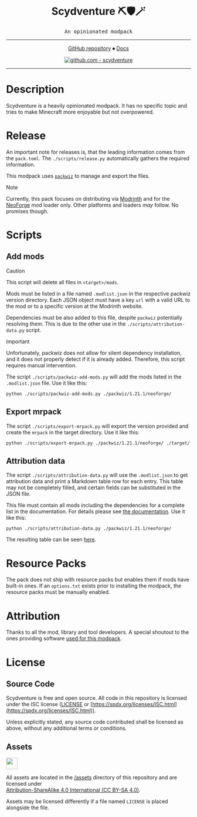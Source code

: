 <div align="center">

# Scydventure ⛏🛡🪄

<samp>An opinionated modpack</samp>

---

[GitHub repository](https://github.com/scyfar/scydventure)
⏺
[Docs](https://scyfar.github.io/scydventure/)

[![github.com - scydventure](https://img.shields.io/github/v/release/scyfar/scydventure?label=%20&logo=github)](https://github.com/scyfar/scydventure/releases/latest)

---

</div>

# Description

Scydventure is a heavily opinionated modpack.
It has no specific topic and tries to make Minecraft more enjoyable but not overpowered.

# Release

An important note for releases is, that the leading information comes from the `pack.toml`.
The `./scripts/release.py` automatically gathers the required information.

This modpack uses [`packwiz`][packwiz] to manage and export the files.

> [!NOTE]
> Currently, this pack focuses on distributing via [Modrinth](https://modrinth.com/) and for the
> [NeoForge](https://neoforged.net/) mod loader only.
> Other platforms and loaders _may_ follow. No promises though.

# Scripts

## Add mods

> [!CAUTION]
> This script will delete all files in `<target>/mods`.

Mods must be listed in a file named `.modlist.json` in the respective packwiz version directory.
Each JSON object must have a key `url` with a valid URL to the mod or to a specific version at the
Modrinth website.

Dependencies must be also added to this file, despite `packwiz` potentially resolving them. This is
due to the other use in the `./scripts/attribution-data.py` script.

> [!IMPORTANT]
> Unfortunately, packwiz does not allow for silent dependency installation, and it does not properly
> detect if it is already added.
> Therefore, this script requires manual intervention.

The script `./scripts/packwiz-add-mods.py` will add the mods listed in the `.modlist.json` file.
Use it like this:

```shell
python ./scripts/packwiz-add-mods.py ./packwiz/1.21.1/neoforge/
```

## Export mrpack

The script `./scripts/export-mrpack.py` will export the version provided and create the
`mrpack` in the target directory. Use it like this:

```shell
python ./scripts/export-mrpack.py ./packwiz/1.21.1/neoforge/ ./target/
```

## Attribution data

The script `./scripts/attribution-data.py` will use the `.modlist.json` to get attribution data and
print a Markdown table row for each entry.
This table may not be completely filled, and certain fields can be substituted in the JSON file.

This file must contain all mods including the dependencies for a complete list in the documentation.
For details please see
[the documentation](https://scyfar.github.io/scydventure/dev-notes.html#modlistjson).
Use it like this:

```shell
python ./scripts/attribution-data.py ./packwiz/1.21.1/neoforge/
```

The resulting table can be seen [here](https://scyfar.github.io/scydventure/attribution.html).

# Resource Packs

The pack does not ship with resource packs but enables them if mods have built-in ones.
If an `options.txt` exists prior to installing the modpack, the resource packs must be manually
enabled.

# Attribution

Thanks to all the mod, library and tool developers. A special shoutout to the ones providing
software [used for this modpack](https://scyfar.github.io/scydventure/attribution.html).

# License

## Source Code

Scydventure is free and open source. All code in this repository is licensed under
the ISC license ([LICENSE](LICENSE) or
[https://spdx.org/licenses/ISC.html](https://spdx.org/licenses/ISC.html)).

Unless explicitly stated, any source code contributed shall be licensed as above, without any
additional terms or conditions.

## Assets

<img src="https://licensebuttons.net/l/by-sa/4.0/88x31.png" height="31" />

All assets are located in the [/assets](/assets) directory of this repository and are licensed under \
[Attribution-ShareAlike 4.0 International (CC BY-SA 4.0)](https://creativecommons.org/licenses/by-sa/4.0/).

Assets may be licensed differently if a file named `LICENSE` is placed alongside the file.

<!-- link references -->

[packwiz]: https://packwiz.infra.link/

